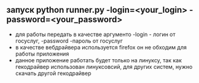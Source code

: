 ## запуск python runner.py -login=<your_login> -password=<your_password>

- для работы передать в качестве аргументо -login - логин от госуслуг, -password -пароль от госуслуг
- в качестве вебдрайвера используется firefox он не обходим для работы приложения
- данное приложение работать будет только на линуксу, так как гекодрайвер использован линуксовсий, для других систем, нужно скачать другой гекодрайвер
